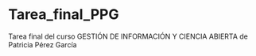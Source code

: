 # Tarea_final_PPG

Tarea final del curso GESTIÓN DE INFORMACIÓN Y CIENCIA ABIERTA de Patricia Pérez
García